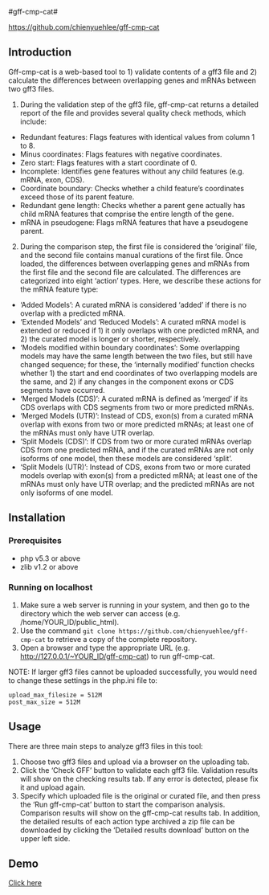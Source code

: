 #gff-cmp-cat#

https://github.com/chienyuehlee/gff-cmp-cat

## Introduction ##

Gff-cmp-cat is a web-based tool to 1) validate contents of a gff3 file and 2) calculate the differences between overlapping genes and mRNAs between two gff3 files.

1) During the validation step of the gff3 file, gff-cmp-cat returns a detailed report of the file and provides several quality check methods, which include:

- Redundant features: Flags features with identical values from column 1 to 8.
- Minus coordinates: Flags features with negative coordinates. 
- Zero start: Flags features with a start coordinate of 0.
- Incomplete: Identifies gene features without any child features (e.g. mRNA, exon, CDS). 
- Coordinate boundary: Checks whether a child feature’s coordinates exceed those of its parent feature.
- Redundant gene length: Checks whether a parent gene actually has child mRNA features that comprise the entire length of the gene. 
- mRNA in pseudogene: Flags mRNA features that have a pseudogene parent.


2) During the comparison step, the first file is considered the ‘original’ file, and the second file contains manual curations of the first file. Once loaded, the differences between overlapping genes and mRNAs from the first file and the second file are calculated. The differences are categorized into eight ‘action’ types. Here, we describe these actions for the mRNA feature type:

- ‘Added Models’:  A curated mRNA is considered ‘added’ if there is no overlap with a predicted mRNA.
- ‘Extended Models’ and ‘Reduced Models’: A curated mRNA model is extended or reduced if 1) it only overlaps with one predicted mRNA, and 2) the curated model is longer or shorter, respectively. 
- ‘Models modified within boundary coordinates’: Some overlapping models may have the same length between the two files, but still have changed sequence; for these, the ‘internally modified’ function checks whether 1) the start and end coordinates of two overlapping models are the same, and 2) if any changes in the component exons or CDS segments have occurred. 
- ‘Merged Models (CDS)’: A curated mRNA is defined as ‘merged’ if its CDS overlaps with CDS segments from two or more predicted mRNAs. 
- ‘Merged Models (UTR)’: Instead of CDS, exon(s) from a curated mRNA overlap with exons from two or more predicted mRNAs; at least one of the mRNAs must only have UTR overlap. 
- ‘Split Models (CDS)’: If CDS from two or more curated mRNAs overlap CDS from one predicted mRNA, and if the curated mRNAs are not only isoforms of one model, then these models are considered ‘split’.
- ‘Split Models (UTR)’: Instead of CDS, exons from two or more curated models overlap with exon(s) from a predicted mRNA; at least one of the mRNAs must only have UTR overlap; and the predicted mRNAs are not only isoforms of one model.



## Installation ##

### Prerequisites ###
- php v5.3 or above
- zlib v1.2 or above

### Running on localhost ###
1. Make sure a web server is running in your system, and then go to the directory which the web server can access (e.g. /home/YOUR\_ID/public\_html).
2. Use the command `git clone https://github.com/chienyuehlee/gff-cmp-cat` to retrieve a copy of the complete repository.
3. Open a browser and type the appropriate URL (e.g. http://127.0.0.1/~YOUR_ID/gff-cmp-cat) to run gff-cmp-cat.

NOTE: If larger gff3 files cannot be uploaded successfully, you would need to change these settings in the php.ini file to: 

    upload_max_filesize = 512M
    post_max_size = 512M

## Usage ##

There are three main steps to analyze gff3 files in this tool:

1. Choose two gff3 files and upload via a browser on the uploading tab.
2. Click the ‘Check GFF’ button to validate each gff3 file. Validation results will show on the checking results tab. If any error is detected, please fix it and upload again. 
3. Specify which uploaded file is the original or curated file, and then press the ‘Run gff-cmp-cat’ button to start the comparison analysis. Comparison results will show on the gff-cmp-cat results tab. In addition, the detailed results of each action type archived a zip file can be downloaded by clicking the ‘Detailed results download’ button on the upper left side.


## Demo ##

[Click here](http://www.sakura.idv.tw/~kinomoto/gff-cmp-cat)
